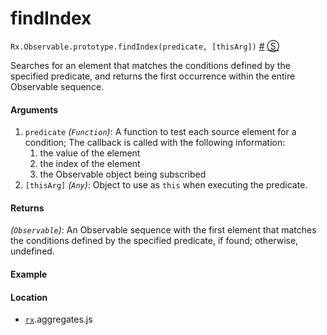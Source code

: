 # findIndex

<rx-marbles key="findIndex"></rx-marbles>

`Rx.Observable.prototype.findIndex(predicate, [thisArg])`
<a href="#rxobservableprototypefindindexpredicate-thisarg">#</a> [&#x24C8;](https://github.com/Reactive-Extensions/RxJS/blob/master/rx.aggregates.js#L712-L714 "View in source") 

Searches for an element that matches the conditions defined by the specified predicate, and returns the first occurrence within the entire Observable sequence.
 
#### Arguments
1. `predicate` *(`Function`)*: A function to test each source element for a condition;  The callback is called with the following information:
    1. the value of the element
    2. the index of the element
    3. the Observable object being subscribed
2. `[thisArg]` *(`Any`)*: Object to use as `this` when executing the predicate.

#### Returns
*(`Observable`)*: An Observable sequence with the first element that matches the conditions defined by the specified predicate, if found; otherwise, undefined.

#### Example

[](http://jsbin.com/nodec/1/embed?js,console)

#### Location

- [`rx`](https://www.npmjs.org/package/rx).aggregates.js